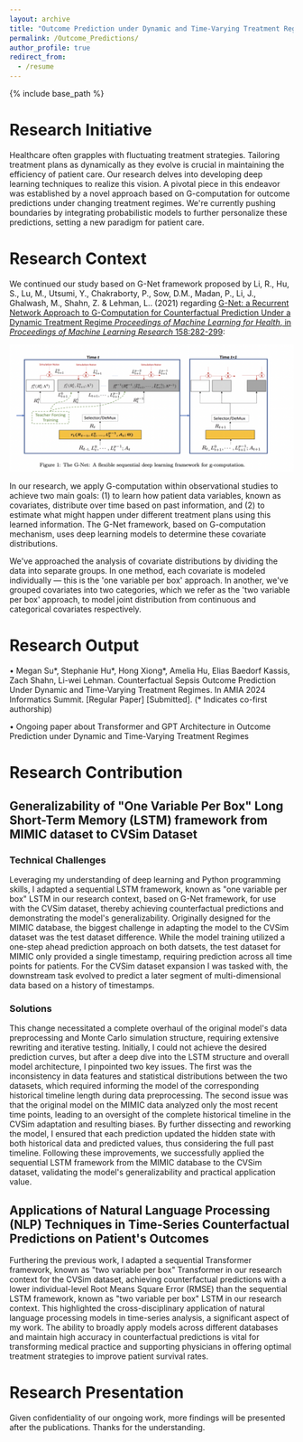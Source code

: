 ```yaml
---
layout: archive
title: "Outcome Prediction under Dynamic and Time-Varying Treatment Regimes"
permalink: /Outcome_Predictions/
author_profile: true
redirect_from:
  - /resume
---
```


{% include base_path %}
# Research Initiative

Healthcare often grapples with fluctuating treatment strategies. Tailoring treatment plans as dynamically as they evolve is crucial in maintaining the efficiency of patient care. Our research delves into developing deep learning techniques to realize this vision. A pivotal piece in this endeavor was established by a novel approach based on G-computation for outcome predictions under changing treatment regimes. We're currently pushing boundaries by integrating probabilistic models to further personalize these predictions, setting a new paradigm for patient care.

# Research Context

We continued our study based on G-Net framework proposed by Li, R., Hu, S., Lu, M., Utsumi, Y., Chakraborty, P., Sow, D.M., Madan, P., Li, J., Ghalwash, M., Shahn, Z. & Lehman, L.. (2021) regarding [G-Net: a Recurrent Network Approach to G-Computation for Counterfactual Prediction Under a Dynamic Treatment Regime *Proceedings of Machine Learning for Health*, in *Proceedings of Machine Learning Research* 158:282-299](https://proceedings.mlr.press/v158/li21a.html):

![G-Net Visualization](/images/G-Net.png)

In our research, we apply G-computation within observational studies to achieve two main goals: (1) to learn how patient data variables, known as covariates, distribute over time based on past information, and (2) to estimate what might happen under different treatment plans using this learned information. The G-Net framework, based on G-computation mechanism, uses deep learning models to determine these covariate distributions.

We've approached the analysis of covariate distributions by dividing the data into separate groups. In one method, each covariate is modeled individually — this is the 'one variable per box' approach. In another, we've grouped covariates into two categories, which we refer as the 'two variable per box' approach, to model joint distribution from continuous and categorical covariates respectively.

# Research Output

•	Megan Su*, Stephanie Hu*, Hong Xiong*, Amelia Hu, Elias Baedorf Kassis, Zach Shahn, Li-wei Lehman. Counterfactual Sepsis Outcome Prediction Under Dynamic and Time-Varying Treatment Regimes. In AMIA 2024 Informatics Summit. [Regular Paper] [Submitted]. (* Indicates co-first authorship)

• Ongoing paper about Transformer and GPT Architecture in Outcome Prediction under Dynamic and Time-Varying Treatment Regimes


# Research Contribution

## Generalizability of "One Variable Per Box" Long Short-Term Memory (LSTM) framework from MIMIC dataset to CVSim Dataset

### Technical Challenges
Leveraging my understanding of deep learning and Python programming skills, I adapted a sequential LSTM framework, known as "one variable per box" LSTM in our research context, based on G-Net framework, for use with the CVSim dataset, thereby achieving counterfactual predictions and demonstrating the model's generalizability. Originally designed for the MIMIC database, the biggest challenge in adapting the model to the CVSim dataset was the test dataset difference. While the model training utilized a one-step ahead prediction approach on both datsets, the test dataset for MIMIC only provided a single timestamp, requiring prediction across all time points for patients. For the CVSim dataset expansion I was tasked with, the downstream task evolved to predict a later segment of multi-dimensional data based on a history of timestamps.

### Solutions 
This change necessitated a complete overhaul of the original model's data preprocessing and Monte Carlo simulation structure, requiring extensive rewriting and iterative testing. Initially, I could not achieve the desired prediction curves, but after a deep dive into the LSTM structure and overall model architecture, I pinpointed two key issues. The first was the inconsistency in data features and statistical distributions between the two datasets, which required informing the model of the corresponding historical timeline length during data preprocessing. The second issue was that the original model on the MIMIC data analyzed only the most recent time points, leading to an oversight of the complete historical timeline in the CVSim adaptation and resulting biases. By further dissecting and reworking the model, I ensured that each prediction updated the hidden state with both historical data and predicted values, thus considering the full past timeline. Following these improvements, we successfully applied the sequential LSTM framework from the MIMIC database to the CVSim dataset, validating the model's generalizability and practical application value.


## Applications of Natural Language Processing (NLP) Techniques in Time-Series Counterfactual Predictions on Patient's Outcomes

Furthering the previous work, I adapted a sequential Transformer framework, known as "two variable per box" Transformer in our research context for the CVSim dataset, achieving counterfactual predictions with a lower individual-level Root Means Square Error (RMSE) than the sequential LSTM framework, known as "two variable per box" LSTM in our research context. This highlighted the cross-disciplinary application of natural language processing models in time-series analysis, a significant aspect of my work. The ability to broadly apply models across different databases and maintain high accuracy in counterfactual predictions is vital for transforming medical practice and supporting physicians in offering optimal treatment strategies to improve patient survival rates.


# Research Presentation

Given confidentiality of our ongoing work, more findings will be presented after the publications. Thanks for the understanding.  
